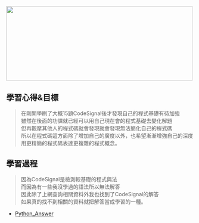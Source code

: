 <img src="https://tse4.mm.bing.net/th?id=OIP.NMRmDled8GzySmqhoTM6TgAAAA&pid=Api&P=0&w=400&h=163" width="500" height="200">

## 學習心得&目標
> 在剛開學刷了大概15題CodeSignal後才發現自己的程式基礎有待加強</br>
雖然在後面的功課就已經可以用自己現在會的程式基礎去變化解題</br>
但再觀摩其他人的程式碼就會發現就會發現無法簡化自己的程式碼</br>
所以在程式碼這方面除了增加自己的廣度以外，也希望漸漸增強自己的深度</br>
用更精簡的程式碼表達更複雜的程式概念。

## 學習過程
> 因為CodeSignal是檢測較基礎的程式與法</br>
而因為有一些我沒學過的語法所以無法解答</br>
因此除了上網查詢相關資料外我也找到了CodeSignal的解答</br>
如果真的找不到相關的資料就把解答當成學習的一種。
- [Python_Answer](https://www.youtube.com/channel/UCvD_lrjSm-EJHEAyW7XjHGA)
